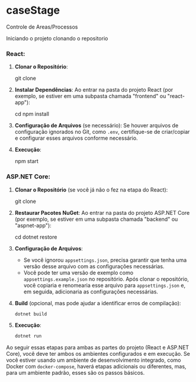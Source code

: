 # caseStage
 Controle de Areas/Processos


Iniciando o projeto clonando o repositorio 

### React:

1. **Clonar o Repositório**:
 
   git clone <url-do-repositorio>


2. **Instalar Dependências**:
   Ao entrar na pasta do projeto React (por exemplo, se estiver em uma subpasta chamada "frontend" ou "react-app"):
 
   cd <pasta-do-react>
   npm install


3. **Configuração de Arquivos** (se necessário):
   Se houver arquivos de configuração ignorados no Git, como `.env`, certifique-se de criar/copiar e configurar esses arquivos conforme necessário.

4. **Execução**:
   
   npm start


### ASP.NET Core:

1. **Clonar o Repositório** (se você já não o fez na etapa do React):
   
   git clone <url-do-repositorio>


2. **Restaurar Pacotes NuGet**:
   Ao entrar na pasta do projeto ASP.NET Core (por exemplo, se estiver em uma subpasta chamada "backend" ou "aspnet-app"):
  
   cd <pasta-do-aspnet>
   dotnet restore


3. **Configuração de Arquivos**:
   - Se você ignorou `appsettings.json`, precisa garantir que tenha uma versão desse arquivo com as configurações necessárias.
   - Você pode ter uma versão de exemplo como `appsettings.example.json` no repositório. Após clonar o repositório, você copiaria e renomearia esse arquivo para `appsettings.json` e, em seguida, adicionaria as configurações necessárias.


4. **Build** (opcional, mas pode ajudar a identificar erros de compilação):
   ```bash
   dotnet build
   ```

5. **Execução**:
   ```bash
   dotnet run
   ```

Ao seguir essas etapas para ambas as partes do projeto (React e ASP.NET Core), você deve ter ambos os ambientes configurados e em execução. Se você estiver usando um ambiente de desenvolvimento integrado, como Docker com `docker-compose`, haverá etapas adicionais ou diferentes, mas, para um ambiente padrão, esses são os passos básicos.